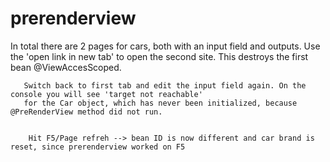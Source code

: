 # prerenderview
In total there are 2 pages for cars, both with an input field and outputs.
	   Use the 'open link in new tab' to open the second site. This destroys the first bean @ViewAccesScoped.
	   
	   
	   Switch back to first tab and edit the input field again. On the console you will see 'target not reachable'
	   for the Car object, which has never been initialized, because @PreRenderView method did not run. 
	    
	    
	    Hit F5/Page refreh --> bean ID is now different and car brand is reset, since prerenderview worked on F5
	    